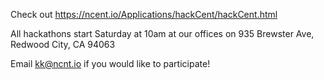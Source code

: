 Check out https://ncent.io/Applications/hackCent/hackCent.html

All hackathons start Saturday at 10am at our offices on 935 Brewster Ave, Redwood City, CA 94063

Email kk@ncnt.io if you would like to participate!

